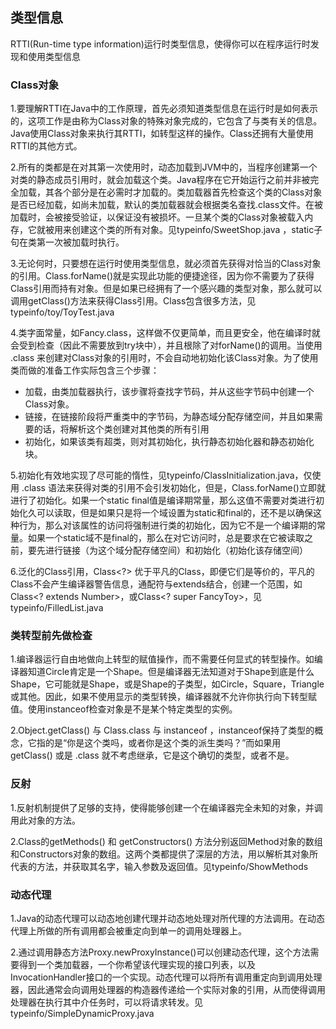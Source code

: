 ## 类型信息

RTTI(Run-time type information)运行时类型信息，使得你可以在程序运行时发现和使用类型信息

### Class对象

1.要理解RTTI在Java中的工作原理，首先必须知道类型信息在运行时是如何表示的，这项工作是由称为Class对象的特殊对象完成的，它包含了与类有关的信息。Java使用Class对象来执行其RTTI，如转型这样的操作。Class还拥有大量使用RTTI的其他方式。

2.所有的类都是在对其第一次使用时，动态加载到JVM中的，当程序创建第一个对类的静态成员引用时，就会加载这个类。Java程序在它开始运行之前并非被完全加载，其各个部分是在必需时才加载的。类加载器首先检查这个类的Class对象是否已经加载，如尚未加载，默认的类加载器就会根据类名查找.class文件。在被加载时，会被接受验证，以保证没有被损坏。一旦某个类的Class对象被载入内存，它就被用来创建这个类的所有对象。见typeinfo/SweetShop.java ，static子句在类第一次被加载时执行。

3.无论何时，只要想在运行时使用类型信息，就必须首先获得对恰当的Class对象的引用。Class.forName()就是实现此功能的便捷途径，因为你不需要为了获得Class引用而持有对象。但是如果已经拥有了一个感兴趣的类型对象，那么就可以调用getClass()方法来获得Class引用。Class包含很多方法，见typeinfo/toy/ToyTest.java

4.类字面常量，如Fancy.class，这样做不仅更简单，而且更安全，他在编译时就会受到检查（因此不需要放到try块中），并且根除了对forName()的调用。当使用 .class 来创建对Class对象的引用时，不会自动地初始化该Class对象。为了使用类而做的准备工作实际包含三个步骤：

-   加载，由类加载器执行，该步骤将查找字节码，并从这些字节码中创建一个Class对象。
-   链接，在链接阶段将严重类中的字节码，为静态域分配存储空间，并且如果需要的话，将解析这个类创建对其他类的所有引用
-   初始化，如果该类有超类，则对其初始化，执行静态初始化器和静态初始化块。

5.初始化有效地实现了尽可能的惰性，见typeinfo/ClassInitialization.java，仅使用 .class 语法来获得对类的引用不会引发初始化，但是，Class.forName()立即就进行了初始化。如果一个static final值是编译期常量，那么这值不需要对类进行初始化久可以读取，但是如果只是将一个域设置为static和final的，还不是以确保这种行为，那么对该属性的访问将强制进行类的初始化，因为它不是一个编译期的常量。如果一个static域不是final的，那么在对它访问时，总是要求在它被读取之前，要先进行链接（为这个域分配存储空间）和初始化（初始化该存储空间）

6.泛化的Class引用，Class<?> 优于平凡的Class，即便它们是等价的，平凡的Class不会产生编译器警告信息，通配符与extends结合，创建一个范围，如Class<? extends Number>，或Class<? super FancyToy>，见typeinfo/FilledList.java

### 类转型前先做检查

1.编译器运行自由地做向上转型的赋值操作，而不需要任何显式的转型操作。如编译器知道Circle肯定是一个Shape。但是编译器无法知道对于Shape到底是什么Shape，它可能就是Shape，或是Shape的子类型，如Circle，Square，Triangle或其他。因此，如果不使用显示的类型转换，编译器就不允许你执行向下转型赋值。使用instanceof检查对象是不是某个特定类型的实例。

2.Object.getClass() 与 Class.class 与 instanceof ，instanceof保持了类型的概念，它指的是“你是这个类吗，或者你是这个类的派生类吗？”而如果用 getClass() 或是 .class 就不考虑继承，它是这个确切的类型，或者不是。

### 反射

1.反射机制提供了足够的支持，使得能够创建一个在编译器完全未知的对象，并调用此对象的方法。

2.Class的getMethods() 和 getConstructors() 方法分别返回Method对象的数组和Constructors对象的数组。这两个类都提供了深层的方法，用以解析其对象所代表的方法，并获取其名字，输入参数及返回值。见typeinfo/ShowMethods

### 动态代理

1.Java的动态代理可以动态地创建代理并动态地处理对所代理的方法调用。在动态代理上所做的所有调用都会被重定向到单一的调用处理器上。

2.通过调用静态方法Proxy.newProxyInstance()可以创建动态代理，这个方法需要得到一个类加载器，一个你希望该代理实现的接口列表，以及InvocationHandler接口的一个实现。动态代理可以将所有调用重定向到调用处理器，因此通常会向调用处理器的构造器传递给一个实际对象的引用，从而使得调用处理器在执行其中介任务时，可以将请求转发。见typeinfo/SimpleDynamicProxy.java